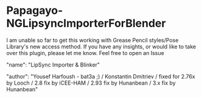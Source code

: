# Papagayo-NGLipsyncImporterForBlender
I am unable so far to get this working with Grease Pencil styles/Pose Library's new access method. If you have any insights, or would like to take over this plugin, please let me know. Feel free to open an Issue



"name": "LipSync Importer & Blinker"

"author": "Yousef Harfoush - bat3a ;) / Konstantin Dmitriev / fixed for 2.76x by Looch / 2.8 fix by iCEE-HAM / 2.93 fix by Hunanbean / 3.x fix by Hunanbean"
